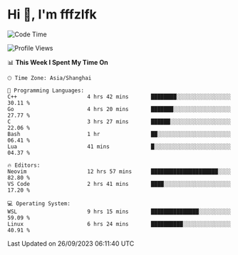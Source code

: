 # Hi 👋, I'm fffzlfk

<!--START_SECTION:waka-->
![Code Time](http://img.shields.io/badge/Code%20Time-447%20hrs%2018%20mins-blue)

![Profile Views](http://img.shields.io/badge/Profile%20Views-0-blue)

📊 **This Week I Spent My Time On** 

```text
🕑︎ Time Zone: Asia/Shanghai

💬 Programming Languages: 
C++                      4 hrs 42 mins       ████████░░░░░░░░░░░░░░░░░   30.11 % 
Go                       4 hrs 20 mins       ███████░░░░░░░░░░░░░░░░░░   27.77 % 
C                        3 hrs 27 mins       ██████░░░░░░░░░░░░░░░░░░░   22.06 % 
Bash                     1 hr                ██░░░░░░░░░░░░░░░░░░░░░░░   06.41 % 
Lua                      41 mins             █░░░░░░░░░░░░░░░░░░░░░░░░   04.37 % 

🔥 Editors: 
Neovim                   12 hrs 57 mins      █████████████████████░░░░   82.80 % 
VS Code                  2 hrs 41 mins       ████░░░░░░░░░░░░░░░░░░░░░   17.20 % 

💻 Operating System: 
WSL                      9 hrs 15 mins       ███████████████░░░░░░░░░░   59.09 % 
Linux                    6 hrs 24 mins       ██████████░░░░░░░░░░░░░░░   40.91 % 
```


 Last Updated on 26/09/2023 06:11:40 UTC
<!--END_SECTION:waka-->
